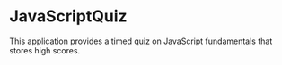 # JavaScriptQuiz
This application provides a timed quiz on JavaScript fundamentals that stores high scores.
